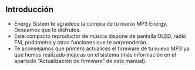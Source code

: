 ## Introducción

* Energy Sistem te agradece la compra de tu nuevo MP3 Energy. Deseamos que lo disfrutes.
* Este compacto reproductor de música dispone de pantalla OLED, radio FM, podómetro y otras funciones que te sorprenderán.
*  Te aconsejamos que primero actualices el firmware de tu nuevo MP3 ya que hemos realizado mejoras en el sistema (más información en el apartado “Actualización de firmware” de este manual).

